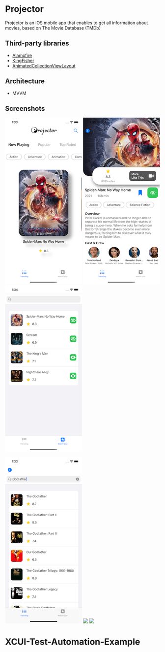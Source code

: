 # Projector
Projector is an iOS mobile app that enables to get all information about movies, based on The Movie Database (TMDb) 


## Third-party libraries

 - [Alamofire](https://github.com/Alamofire/Alamofire)
 - [KingFisher](https://github.com/onevcat/Kingfisher)
 - [AnimatedCollectionViewLayout](https://github.com/KelvinJin/AnimatedCollectionViewLayout)
 
 ## Architecture
 - MVVM
 
 ## Screenshots


![Picture1](./Assets/Screenshots/picture1.png)
![Picture2](./Assets/Screenshots/picture2.png)
![WatchList Screen](./Assets/Screenshots/watchListSS.png) 

![Search Screen](./Assets/Screenshots/SearchScreenSS.png) 
<img src="https://media.giphy.com/media/Q4USpjsAjFBowijTnd/giphy.gif" width="250">
<img src="https://media.giphy.com/media/WAdzmddxB7MEWXNyvT/giphy.gif" width="250">
# XCUI-Test-Automation-Example

